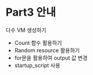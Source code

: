# Part3 안내
다수 VM 생성하기

- Count 함수 활용하기
- Random resource 활용하기
- for문을 활용하여 output 값 변경
- startup_script 사용

